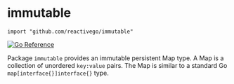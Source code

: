 # immutable

    import "github.com/reactivego/immutable"

[![Go Reference](https://pkg.go.dev/static/img/badge.svg)](https://pkg.go.dev/github.com/reactivego/immutable)

Package `immutable` provides an immutable persistent Map type. A Map is a collection of unordered `key:value` pairs. The Map is similar to a standard Go `map[interface{}]interface{}` type.

